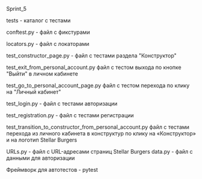 Sprint_5

tests - каталог с тестами

conftest.py - файл с фикстурами

locators.py - файл с локаторами

test_constructor_page.py - файл с тестами раздела "Конструктор"

test_exit_from_personal_account.py файл с тестом выхода по кнопке "Выйти" в личном кабинете

test_go_to_personal_account_page.py файл с тестом перехода по клику на "Личный кабинет"

test_login.py - файл с тестами авторизации

test_registration.py - файл с тестами регистрации

test_transition_to_constructor_from_personal_account.py файл с тестами перехода из личного кабинета в конструктур по клику на «Конструктор» и на логотип Stellar Burgers

URLs.py - файл с URL-адресами страниц Stellar Burgers data.py - файл с данными для авторизации

Фреймворк для автотестов - pytest